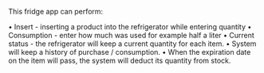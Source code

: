 This fridge app can perform: 

• Insert - inserting a product into the refrigerator while entering quantity
• Consumption - enter how much was used for example half a liter
• Current status - the refrigerator will keep a current quantity for each item. 
• System will keep a history of purchase / consumption.
• When the expiration date on the item will pass, the system will deduct its quantity from stock.
